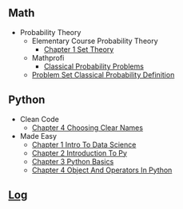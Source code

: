 
## Math
  * Probability Theory
    * Elementary Course Probability Theory
      * [Chapter 1 Set Theory](Math/probability_theory/elementary_course_probability_theory/chapter_1_set_theory.ipynb)
    * Mathprofi
      * [Classical Probability Problems](Math/probability_theory/mathprofi/classical_probability_problems.ipynb)
    * [Problem Set Classical Probability Definition](Math/probability_theory/problem_set_classical_probability_definition.ipynb)

## Python
  * Clean Code
    * [Chapter 4 Choosing Clear Names](Python/clean_code/chapter_4_choosing_clear_names.ipynb)
  * Made Easy
    * [Chapter 1 Intro To Data Science](Python/made_easy/chapter_1_intro_to_data_science.ipynb)
    * [Chapter 2 Introduction To Py](Python/made_easy/chapter_2_introduction_to_py.ipynb)
    * [Chapter 3 Python Basics](Python/made_easy/chapter_3_python_basics.ipynb)
    * [Chapter 4 Object And Operators In Python](Python/made_easy/chapter_4_object_and_operators_in_python.ipynb)

## [Log](/log.ipynb)
